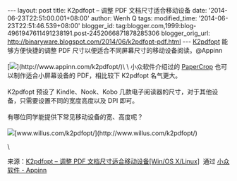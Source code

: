 --- layout: post title: K2pdfopt – 调整 PDF 文档尺寸适合移动设备 date:
'2014-06-23T22:51:00.001+08:00' author: Wenh Q tags: modified\_time:
'2014-06-23T22:51:46.539+08:00' blogger\_id:
tag:blogger.com,1999:blog-4961947611491238191.post-2452066871878285306
blogger\_orig\_url:
http://binaryware.blogspot.com/2014/06/k2pdfopt-pdf.html ---
[K2pdfopt](http://www.appinn.com/k2pdfopt/) 能够方便快捷的调整 PDF
尺寸以便适合不同屏幕尺寸的移动设备阅读。@Appinn\
\
[![](https://images-blogger-opensocial.googleusercontent.com/gadgets/proxy?url=http%3A%2F%2Fimg3.appinn.com%2Fimages%2F201406%2Fv203_screenshot_small.jpg%2Fo&container=blogger&gadget=a&rewriteMime=image%2F*)](http://www.appinn.com/k2pdfopt/)\
\
小众软件介绍过的 [PaperCrop](http://www.appinn.com/papercrop/)
也可以制作适合小屏幕设备的 PDF，相比较下 K2pdfopt 名气更大。\
\
K2pdfopt 预设了 Kindle、Nook、Kobo
几款电子阅读器的尺寸，对于其他设备，只需要设置不同的宽度高度以及 DPI
即可。\
\
有哪位同学能提供下常见移动设备的宽、高度呢？\
\
![](https://images-blogger-opensocial.googleusercontent.com/gadgets/proxy?url=http%3A%2F%2Fimg3.appinn.com%2Fwp-content%2Fdown.gif&container=blogger&gadget=a&rewriteMime=image%2F*)[www.willus.com/k2pdfopt/](http://www.willus.com/k2pdfopt/)
<div>

\

</div>

<div>

来源：[K2pdfopt – 调整 PDF 文档尺寸适合移动设备\[Win/OS
X/Linux\]](http://www.appinn.com/k2pdfopt/)  通过 [小众软件 -
Appinn](http://www.appinn.com/)

</div>

